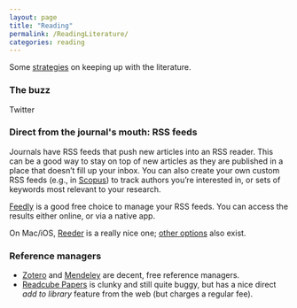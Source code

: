 ```yaml
---
layout: page
title: "Reading"
permalink: /ReadingLiterature/
categories: reading
---
```


Some [strategies](http://www.sciencemag.org/careers/2016/11/how-keep-scientific-literature) on keeping up with the literature.

### The buzz
Twitter

### Direct from the journal's mouth: RSS feeds
Journals have RSS feeds that push new articles into an RSS reader.
This can be a good way to stay on top of new articles as they are published in a place that doesn’t fill up your inbox.
You can also create your own custom RSS feeds (e.g., in [Scopus](https://www.scopus.com/search/form.uri?display=basic)) to track authors you’re interested in, or sets of keywords most relevant to your research.

[Feedly](https://feedly.com/) is a good free choice to manage your RSS feeds. You can access the results either online, or via a native app.

On Mac/iOS, [Reeder](http://reederapp.com/) is a really nice one; [other options](http://thesweetsetup.com/apps/best-rss-reader-os-x/) also exist.

### Reference managers
* [Zotero](https://www.zotero.org/) and [Mendeley](https://www.mendeley.com) are decent, free reference managers.
* [Readcube Papers](https://www.papersapp.com/) is clunky and still quite buggy, but has a nice direct *add to library* feature from the web (but charges a regular fee).
 <!-- * [Papers](http://papersapp.com) was a nice, but no longer supported, Mac software for reading and keeping a thorough bibliography. -->
